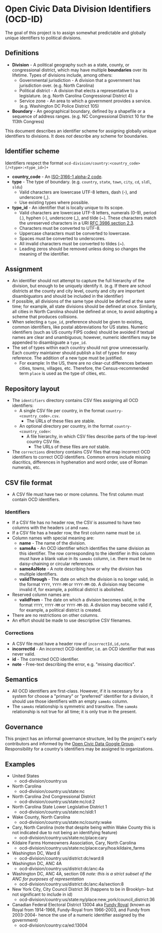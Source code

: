 # Open Civic Data Division Identifiers (OCD-ID)

The goal of this project is to assign somewhat predictable and globally unique identifiers to political divisions.

## Definitions

* **Division** - A political geography such as a state, county, or congressional district, which may have multiple **boundaries** over its lifetime.  Types of divisions include, among others:
   * Governmental jurisdiction - A division that a government has jurisdiction over.  (e.g. North Carolina)
   * Political district - A division that elects a representative to a legislature.  (e.g. North Carolina Congressional District 4)
   * Service zone - An area to which a government provides a service.  (e.g. Washington DC Police District 105)
* **Boundary** - An geographical boundary, defined by a shapefile or a sequence of address ranges.  (e.g. NC Congressional District 10 for the 113th Congress)

This document describes an identifier scheme for assigning globally unique identifiers to divisions.  It does *not* describe any scheme for boundaries.

## Identifier scheme

Identifiers respect the format `ocd-division/country:<country_code>[/<type>:<type_id>]+`

* **country_code** - An [ISO-3166-1 alpha-2 code](http://en.wikipedia.org/wiki/ISO_3166-1_alpha-2).
* **type** - The type of boundary.  (e.g. `country`, `state`, `town`, `city`, `cd`, `sldl`, `sldu`)
  * Valid characters are lowercase UTF-8 letters, dash (-), and underscore (\_).
  * Use existing types where possible.
* **type_id** - An identifier that is locally unique to its scope.
  * Valid characters are lowercase UTF-8 letters, numerals (0-9), period (.), hyphen (-), underscore (\_), and tilde (~).  These characters match the unreserved characters in a URI [RFC 3986 section 2.3](http://www.rfc-editor.org/rfc/rfc3986.txt).
  * Characters must be converted to UTF-8.
  * Uppercase characters must be converted to lowercase.
  * Spaces must be converted to underscores.
  * All invalid characters must be converted to tildes (~).
  * Leading zeros should be removed unless doing so changes the meaning of the identifier.

## Assignment

* An identifier should not attempt to capture the full hierarchy of the division, but enough to be uniquely identify it.  (e.g. If there are school districts at the county and city level, county and city are important disambiguators and should be included in the identifier)
* If possible, all divisions of the same type should be defined at the same time; for example, all state divisions should be defined at once.  Similarly, all cities in North Carolina should be defined at once, to avoid adopting a scheme that produces collisions.
* When selecting a `type_id`, preference should be given to existing, common identifiers, like postal abbreviations for US states.  Numeric identifiers (such as US county FIPS codes) should be avoided if textual names are clear and unambiguous; however, numeric identifiers may be appended to disambiguate a `type_id`.
* The set of types within each country should not grow unnecessarily.  Each country maintainer should publish a list of types for easy reference.  The addition of a new type must be justified.
    * For example: In the US, there are no clear-cut differences between cities, towns, villages, etc. Therefore, the Census-recommended term `place` is used as the type of cities, etc.

## Repository layout

* The `identifiers` directory contains CSV files assigning all OCD identifiers:
  * A single CSV file per country, in the format `country-<country_code>.csv`.
    * The URLs of these files are stable.
  * An optional directory per country, in the format `country-<country_code>`:
    * A file hierarchy, in which CSV files describe parts of the top-level country CSV file.
      * The URLs of these files are *not* stable.
* The `corrections` directory contains CSV files that map incorrect OCD identifiers to correct OCD identifiers.  Common errors include missing diacritics, differences in hyphenation and word order, use of Roman numerals, etc.

## CSV file format

* A CSV file must have two or more columns.  The first column must contain OCD identifiers.

### Identifiers

* If a CSV file has no header row, the CSV is assumed to have two columns with the headers `id` and `name`.
* If a CSV file has a header row, the first column name must be `id`.
* Column names with special meaning are:
  * **name** - The name of the division.
  * **sameAs** - An OCD identifier which identifies the same division as this identifier.  The row corresponding to the identifier in this column must have a blank value in its `sameAs` column, i.e. there must be no daisy-chaining or circular references.
  * **sameAsNote** - A note describing how or why the division has multiple identifiers.
  * **validThrough** - The date on which the division is no longer valid, in the format `YYYY`, `YYYY-MM` or `YYYY-MM-DD`.  A division may become invalid if, for example, a political district is abolished.
* Reserved column names are:
  * **validFrom** - The date on which a division becomes valid, in the format `YYYY`, `YYYY-MM` or `YYYY-MM-DD`.  A division may become valid if, for example, a political district is created.
* There are no restrictions on other columns.
* An effort should be made to use descriptive CSV filenames.

### Corrections

* A CSV file must have a header row of `incorrectId,id,note`.
* **incorrectId** - An incorrect OCD identifier, i.e. an OCD identifier that was never valid.
* **id** - The corrected OCD identifier.
* **note** - Free-text describing the error, e.g. "missing diacritics".

## Semantics

* All OCD identifiers are first-class.  However, if it is necessary for a system for choose a "primary" or "preferred" identifier for a division, it should use those identifiers with an empty `sameAs` column.
* The `sameAs` relationship is symmetric and transitive.  The `sameAs` relationship is not true for all time; it is only true in the present.

## Governance

This project has an informal governance structure, led by the project's early contributors and informed by the [Open Civic Data Google Group](https://groups.google.com/forum/#!forum/open-civic-data).  Responsibility for a country's identifiers may be assigned to organizations.

## Examples

* United States
  * ocd-division/country:us
* North Carolina
  * ocd-division/country:us/state:nc
* North Carolina 2nd Congressional District
  * ocd-division/country:us/state:nc/cd:2
* North Carolina State Lower Legislative District 1
  * ocd-division/country:us/state:nc/sldl:1
* Wake County, North Carolina
  * ocd-division/country:us/state:nc/county:wake
* Cary, North Carolina  (note that despite being within Wake County this is not indicated due to not being an identifying feature)
  * ocd-division/country:us/state:nc/place:cary
* Kildaire Farms Homeowners Association, Cary, North Carolina
  * ocd-division/country:us/state:nc/place:cary/hoa:kildaire_farms
* Washington DC, Ward 8
  * ocd-division/country:us/district:dc/ward:8
* Washington DC, ANC 4A
  * ocd-division/country:us/district:dc/anc:4a
* Washington DC, ANC 4A, section 08  _note: this is a strict subset of the ANC for purposes of representation_
  * ocd-division/country:us/district:dc/anc:4a/section:8
* New York City, City Council District 36 (happens to be in Brooklyn- but not significant to include in id)
  * ocd-division/country:us/state:ny/place:new_york/council_district:36
* Canadian Federal Electoral District 13004 aka [Fundy Royal](http://en.wikipedia.org/wiki/Fundy_Royal) (known as Royal from 1914-1966, Fundy-Royal from 1966-2003, and Fundy from 2003-2004- hence the use of a numeric identifier assigned by the government)
  * ocd-division/country:ca/ed:13004
